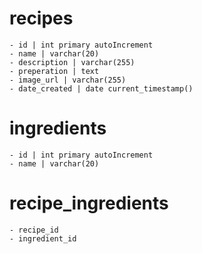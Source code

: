 # recipes
    - id | int primary autoIncrement
    - name | varchar(20)
    - description | varchar(255)
    - preperation | text
    - image_url | varchar(255)
    - date_created | date current_timestamp()

# ingredients
    - id | int primary autoIncrement
    - name | varchar(20)


# recipe_ingredients
    - recipe_id
    - ingredient_id